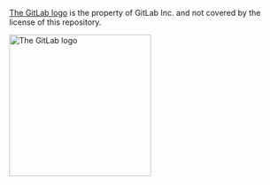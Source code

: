 [The GitLab logo](https://about.gitlab.com/press/press-kit/) is the property of
GitLab Inc. and not covered by the license of this repository.

<img src="https://gitlab.com/neurocracy/omnipedia/omnipedia/-/raw/main/docs/assets/gitlab/gitlab-logo.svg" alt="The GitLab logo" width="256" height="256">
